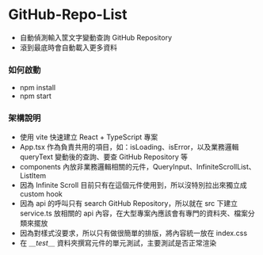 # GitHub-Repo-List

- 自動偵測輸入筐文字變動查詢 GitHub Repository
- 滾到最底時會自動載入更多資料

### 如何啟動

- npm install
- npm start

### 架構說明

- 使用 vite 快速建立 React + TypeScript 專案
- App.tsx 作為負責共用的項目，如：isLoading、isError，以及業務邏輯 queryText 變動後的查詢、要查 GitHub Repository 等
- components 內放非業務邏輯相關的元件，QueryInput、InfiniteScrollList、ListItem
- 因為 Infinite Scroll 目前只有在這個元件使用到，所以沒特別拉出來獨立成 custom hook
- 因為 api 的呼叫只有 search GitHub Repository，所以就在 src 下建立 service.ts 放相關的 api 內容，在大型專案內應該會有專門的資料夾、檔案分類來擺放
- 因為對樣式沒要求，所以只有做很簡單的排版，將內容統一放在 index.css
- 在 _＿test＿_ 資料夾撰寫元件的單元測試，主要測試是否正常渲染
